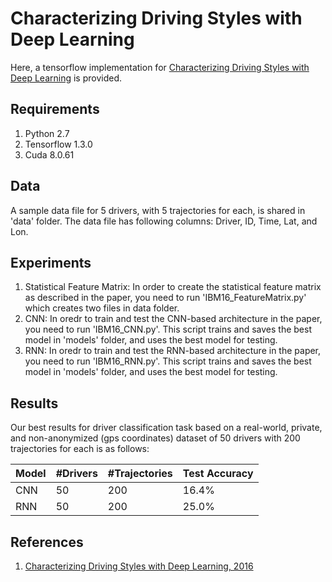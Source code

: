 # Characterizing Driving Styles with Deep Learning

Here, a tensorflow implementation for <a href="https://arxiv.org/abs/1607.03611">Characterizing Driving Styles with Deep Learning</a> is provided. 

## Requirements

1. Python 2.7
2. Tensorflow 1.3.0
3. Cuda 8.0.61

## Data

A sample data file for 5 drivers, with 5 trajectories for each, is shared in 'data' folder. The data file has following columns: Driver, ID, Time, Lat, and Lon. 

## Experiments

1. Statistical Feature Matrix: In order to create the statistical feature matrix as described in the paper, you need to run 'IBM16_FeatureMatrix.py' which creates two files in data folder. 
2. CNN: In oredr to train and test the CNN-based architecture in the paper, you need to run 'IBM16_CNN.py'. This script trains and saves the best model in 'models' folder, and uses the best model for testing. 
3. RNN: In oredr to train and test the RNN-based architecture in the paper, you need to run 'IBM16_RNN.py'. This script trains and saves the best model in 'models' folder, and uses the best model for testing.

## Results

Our best results for driver classification task based on a real-world, private, and non-anonymized (gps coordinates) dataset of 50 drivers with 200 trajectories for each is as follows:

| Model | #Drivers | #Trajectories | Test Accuracy |
| ------------- | ------------- | ------------- | ------------- |
| CNN  | 50  | 200  | 16.4%  |
| RNN  | 50  | 200  | 25.0%  |


## References 

1. [Characterizing Driving Styles with Deep Learning, 2016](https://arxiv.org/pdf/1607.03611.pdf)
